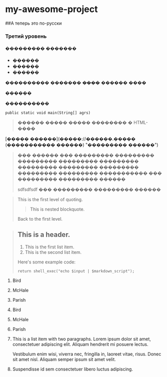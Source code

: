 # my-awesome-project

##А теперь это по-русски

### Третий уровень

#### ��������� �������

* ������
* ������
* ������

���������� ������� ~~����~~ ������ ����

*������*

**����������**

    public static void main(String[] agrs)



>������ ����� ����� �������� � HTML-���� <blockquote></blockquote>

[����� ������](�����://������.����� (����������� ������) "��������� ������")

> ��� ������ ��� ��������� ��������� ��������� ��������� ��������� ��������� ��������� ��������� ��������� ��������� 
> ����������� ��� ��������� ��������� ������
>
>sdfsdfsdf ��� ��������� ��������� ������


> This is the first level of quoting.
>
> > This is nested blockquote.
>
> Back to the first level.




> ## This is a header.
> 
> 1.   This is the first list item.
> 2.   This is the second list item.
> 
> Here's some example code:
> 
>     return shell_exec("echo $input | $markdown_script");



1.  Bird
2.  McHale
3.  Parish


3. Bird
1. McHale
8. Parish


1.  This is a list item with two paragraphs. Lorem ipsum dolor
    sit amet, consectetuer adipiscing elit. Aliquam hendrerit
    mi posuere lectus.

    Vestibulum enim wisi, viverra nec, fringilla in, laoreet
    vitae, risus. Donec sit amet nisl. Aliquam semper ipsum
    sit amet velit.

2.  Suspendisse id sem consectetuer libero luctus adipiscing.